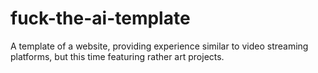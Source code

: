 # fuck-the-ai-template
A template of a website, providing experience similar to video streaming platforms, but this time featuring rather art projects.
